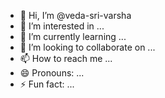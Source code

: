 - 👋 Hi, I’m @veda-sri-varsha
- 👀 I’m interested in ...
- 🌱 I’m currently learning ...
- 💞️ I’m looking to collaborate on ...
- 📫 How to reach me ...
- 😄 Pronouns: ...
- ⚡ Fun fact: ...

<!---
veda-sri-varsha/veda-sri-varsha is a ✨ special ✨ repository because its `README.md` (this file) appears on your GitHub profile.
You can click the Preview link to take a look at your changes.
--->
